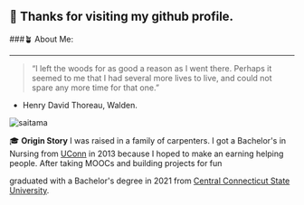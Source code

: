 ## 👋 Thanks for visiting my github profile.

###🪴 About Me:
____________
> “I left the woods for as good a reason as I went there. Perhaps it seemed to me that I had several more lives to live, and could not spare any more time for that one.”
- Henry David Thoreau, Walden. 

![saitama](https://user-images.githubusercontent.com/40835093/148969858-e70041f9-6c1b-4c18-b150-2509c538896f.jpg)

🎓 **Origin Story** I was raised in a family of carpenters. I got a Bachelor's in Nursing from [UConn](https://uconn.edu/) in 2013 because I hoped to make an earning helping people. After taking MOOCs and building projects for fun 

graduated with a Bachelor's degree in 2021 from [Central Connecticut State University](https://www.ccsu.edu/cs/). 

<!--
**jacobjpelletier/jacobjpelletier** is a ✨ _special_ ✨ repository because its `README.md` (this file) appears on your GitHub profile.

Here are some ideas to get you started:

- 🔭 I’m currently working on ...
- 🌱 I’m currently learning ...
- 👯 I’m looking to collaborate on ...
- 🤔 I’m looking for help with ...
- 💬 Ask me about ...
- 📫 How to reach me: ...
- 😄 Pronouns: ...
- ⚡ Fun fact: ...
-->
